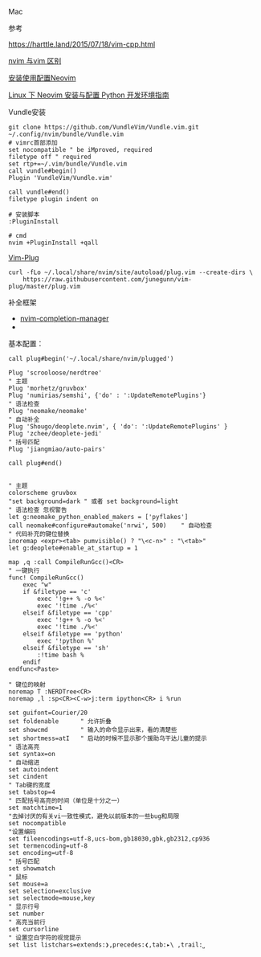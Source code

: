Mac 

参考

https://harttle.land/2015/07/18/vim-cpp.html

[nvim 与vim 区别](https://www.jianshu.com/p/f2a208de7f59)

[安装使用配置Neovim](https://www.jianshu.com/p/c382222e5151)

[Linux 下 Neovim 安装与配置 Python 开发环境指南]([https://jdhao.github.io/2018/09/05/centos_nvim_install_use_guide/#%E6%9B%B4%E6%94%B9%E6%98%BE%E7%A4%BA%E5%AD%97%E4%BD%93-font](https://jdhao.github.io/2018/09/05/centos_nvim_install_use_guide/#更改显示字体-font))



Vundle安装

```shell
git clone https://github.com/VundleVim/Vundle.vim.git ~/.config/nvim/bundle/Vundle.vim
# vimrc首部添加
set nocompatible " be iMproved, required
filetype off " required
set rtp+=~/.vim/bundle/Vundle.vim
call vundle#begin()
Plugin 'VundleVim/Vundle.vim'

call vundle#end()
filetype plugin indent on

# 安装脚本
:PluginInstall

# cmd
nvim +PluginInstall +qall

```

[Vim-Plug](https://github.com/junegunn/vim-plug)

```shell
curl -fLo ~/.local/share/nvim/site/autoload/plug.vim --create-dirs \
    https://raw.githubusercontent.com/junegunn/vim-plug/master/plug.vim
```

补全框架

- [nvim-completion-manager](https://github.com/roxma/nvim-completion-manager)
- 

基本配置：

```shell
call plug#begin('~/.local/share/nvim/plugged')

Plug 'scrooloose/nerdtree'
" 主题
Plug 'morhetz/gruvbox'
Plug 'numirias/semshi', {'do' : ':UpdateRemotePlugins'}
" 语法检查
Plug 'neomake/neomake'
" 自动补全
Plug 'Shougo/deoplete.nvim', { 'do': ':UpdateRemotePlugins' }
Plug 'zchee/deoplete-jedi'
" 括号匹配
Plug 'jiangmiao/auto-pairs'

call plug#end()


" 主题
colorscheme gruvbox
"set background=dark " 或者 set background=light
" 语法检查 忽视警告
let g:neomake_python_enabled_makers = ['pyflakes']
call neomake#configure#automake('nrwi', 500)	" 自动检查
" 代码补充的键位替换
inoremap <expr><tab> pumvisible() ? "\<c-n>" : "\<tab>"
let g:deoplete#enable_at_startup = 1

map ,q :call CompileRunGcc()<CR>
" 一键执行
func! CompileRunGcc()
    exec "w"
    if &filetype == 'c'
        exec '!g++ % -o %<'
        exec '!time ./%<'
    elseif &filetype == 'cpp'
        exec '!g++ % -o %<'
        exec '!time ./%<'
    elseif &filetype == 'python'
        exec '!python %'
    elseif &filetype == 'sh'
        :!time bash %
    endif                                                                       
endfunc<Paste>

" 键位的映射
noremap T :NERDTree<CR>
noremap ,l :sp<CR><C-w>j:term ipython<CR> i %run 

set guifont=Courier/20
set foldenable      " 允许折叠  
set showcmd         " 输入的命令显示出来，看的清楚些 
set shortmess=atI   " 启动的时候不显示那个援助乌干达儿童的提示 
" 语法高亮
set syntax=on
" 自动缩进
set autoindent
set cindent
" Tab键的宽度
set tabstop=4
" 匹配括号高亮的时间（单位是十分之一）
set matchtime=1
"去掉讨厌的有关vi一致性模式，避免以前版本的一些bug和局限  
set nocompatible  
"设置编码
set fileencodings=utf-8,ucs-bom,gb18030,gbk,gb2312,cp936
set termencoding=utf-8
set encoding=utf-8
" 括号匹配
set showmatch
" 鼠标
set mouse=a
set selection=exclusive
set selectmode=mouse,key
" 显示行号
set number
" 高亮当前行
set cursorline
" 设置空白字符的视觉提示
set list listchars=extends:❯,precedes:❮,tab:▸\ ,trail:˽


```

